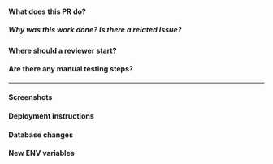 #### What does this PR do?

##### Why was this work done? Is there a related Issue?

#### Where should a reviewer start?

#### Are there any manual testing steps?

---

#### Screenshots

#### Deployment instructions

#### Database changes

#### New ENV variables

